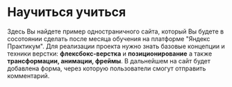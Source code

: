 # Научиться учиться
Здесь Вы найдете пример одностраничного сайта, который Вы будете в сосотоянии сделать после месяца обучения на платформе "Яндекс Практикум". Для реализации проекта нужно знать базовые концепции и техники верстки: **флексбокс-верстка** и **позиционирование** а также **трансформации, анимации, фреймы**.  В дальнейшем на сайт будет добавлена форма, через которую пользователи смогут отправить комментарий.

